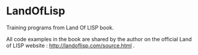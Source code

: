 # LandOfLisp
Training programs from Land Of LISP book.

All code examples in the book are shared by the author on the official Land of LISP website : http://landoflisp.com/source.html .
